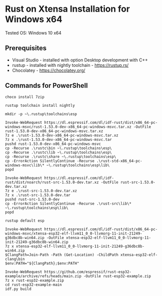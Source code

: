 # Rust on Xtensa Installation for Windows x64

Tested OS: Windows 10 x64

## Prerequisites

- Visual Studio - installed with option Desktop development with C++
- rustup - installed with nightly toolchain - https://rustup.rs/
- Chocolatey - https://chocolatey.org/

## Commands for PowerShell

```
choco install 7zip

rustup toolchain install nightly

mkdir -p ~\.rustup\toolchains\esp

Invoke-WebRequest https://dl.espressif.com/dl/idf-rust/dist/x86_64-pc-windows-msvc/rust-1.53.0-dev-x86_64-pc-windows-msvc.tar.xz -OutFile rust-1.53.0-dev-x86_64-pc-windows-msvc.tar.xz
7z e .\rust-1.53.0-dev-x86_64-pc-windows-msvc.tar.xz
7z x .\rust-1.53.0-dev-x86_64-pc-windows-msvc.tar
pushd rust-1.53.0-dev-x86_64-pc-windows-msvc
cp -Recurse .\rustc\bin ~\.rustup\toolchains\esp\
cp -Recurse .\rustc\lib ~\.rustup\toolchains\esp\
cp -Recurse .\rustc\share ~\.rustup\toolchains\esp\
cp -ErrorAction SilentlyContinue -Recurse .\rust-std-x86_64-pc-windows-msvc\lib\* ~\.rustup\toolchains\esp\lib\
popd

Invoke-WebRequest https://dl.espressif.com/dl/idf-rust/dist/noarch/rust-src-1.53.0-dev.tar.xz -OutFile rust-src-1.53.0-dev.tar.xz
7z e .\rust-src-1.53.0-dev.tar.xz
7z x .\rust-src-1.53.0-dev.tar
pushd rust-src-1.53.0-dev
cp -ErrorAction SilentlyContinue -Recurse .\rust-src\lib\* ~\.rustup\toolchains\esp\lib\
popd

rustup default esp

Invoke-WebRequest https://dl.espressif.com/dl/idf-rust/dist/x86_64-pc-windows-msvc/xtensa-esp32-elf-llvm11_0_0-llvmorg-11-init-21249-g36dbc8b-win64.zip -OutFile xtensa-esp32-elf-llvm11_0_0-llvmorg-11-init-21249-g36dbc8b-win64.zip
7z x xtensa-esp32-elf-llvm11_0_0-llvmorg-11-init-21249-g36dbc8b-win64.zip
$ClangPath=Join-Path -Path (Get-Location) -ChildPath xtensa-esp32-elf-clang\bin
$env:PATH="${ClangPath};$env:PATH"

Invoke-WebRequest https://github.com/espressif/rust-esp32-example/archive/refs/heads/main.zip -OutFile rust-esp32-example.zip
7z x rust-esp32-example.zip
cd rust-esp32-example-main
idf.py build
```
